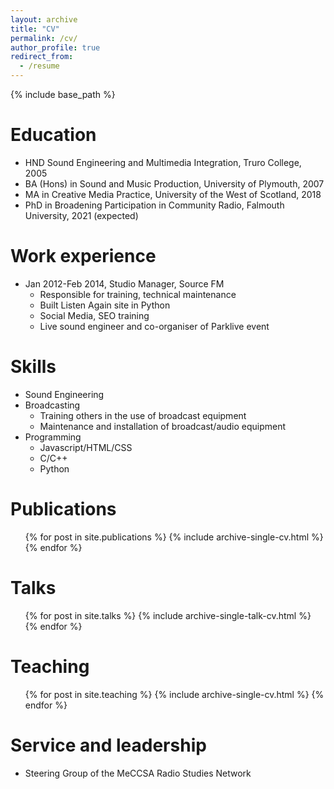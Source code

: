 ```yaml
---
layout: archive
title: "CV"
permalink: /cv/
author_profile: true
redirect_from:
  - /resume
---
```


{% include base_path %}

Education
======
* HND Sound Engineering and Multimedia Integration, Truro College, 2005
* BA (Hons) in Sound and Music Production, University of Plymouth, 2007
* MA in Creative Media Practice, University of the West of Scotland, 2018
* PhD in Broadening Participation in Community Radio, Falmouth University, 2021 (expected)

Work experience
======
* Jan 2012-Feb 2014, Studio Manager, Source FM
  * Responsible for training, technical maintenance
  * Built Listen Again site in Python
  * Social Media, SEO training
  * Live sound engineer and co-organiser of Parklive event
  
Skills
======
* Sound Engineering
* Broadcasting
  * Training others in the use of broadcast equipment
  * Maintenance and installation of broadcast/audio equipment
* Programming
  * Javascript/HTML/CSS
  * C/C++
  * Python

Publications
======
  <ul>{% for post in site.publications %}
    {% include archive-single-cv.html %}
  {% endfor %}</ul>
  
Talks
======
  <ul>{% for post in site.talks %}
    {% include archive-single-talk-cv.html %}
  {% endfor %}</ul>
  
Teaching
======
  <ul>{% for post in site.teaching %}
    {% include archive-single-cv.html %}
  {% endfor %}</ul>
  
Service and leadership
======
* Steering Group of the MeCCSA Radio Studies Network
